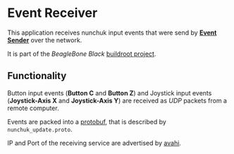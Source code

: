 # Event Receiver

This application receives nunchuk input events that were send by [**Event Sender**] over the network.

It is part of the _BeagleBone Black_ [buildroot project].

## Functionality
Button input events (**Button C** and **Button Z**) and Joystick input events (**Joystick-Axis X** and **Joystick-Axis Y**) are received as _UDP_ packets from a remote computer.

Events are packed into a [protobuf], that is described by `nunchuk_update.proto`.

IP and Port of the receiving service are advertised by [avahi].


[//]: # (Reference Links)
[avahi]: <https://www.avahi.org/>
[protobuf]: <https://developers.google.com/protocol-buffers/>

[buildroot project]: <https://bitbucket.org/MarcoHartmann/buildroot_bbb/src>
[**Event Sender**]: <https://bitbucket.org/MarcoHartmann/event_sender/src/master/>
